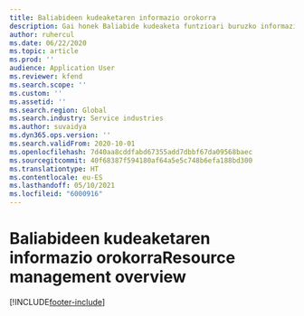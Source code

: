 ```yaml
---
title: Baliabideen kudeaketaren informazio orokorra
description: Gai honek Baliabide kudeaketa funtzioari buruzko informazioa eskaintzen du Dynamics 365 Proiektuaren eragiketak.
author: ruhercul
ms.date: 06/22/2020
ms.topic: article
ms.prod: ''
audience: Application User
ms.reviewer: kfend
ms.search.scope: ''
ms.custom: ''
ms.assetid: ''
ms.search.region: Global
ms.search.industry: Service industries
ms.author: suvaidya
ms.dyn365.ops.version: ''
ms.search.validFrom: 2020-10-01
ms.openlocfilehash: 7d40aa8cddfabd67355add7dbbf67da09568baec
ms.sourcegitcommit: 40f68387f594180af64a5e5c748b6efa188bd300
ms.translationtype: HT
ms.contentlocale: eu-ES
ms.lasthandoff: 05/10/2021
ms.locfileid: "6000916"
---
```

# <a name="resource-management-overview"></a><span data-ttu-id="ad407-103">Baliabideen kudeaketaren informazio orokorra</span><span class="sxs-lookup"><span data-stu-id="ad407-103">Resource management overview</span></span>


[!INCLUDE[footer-include](../includes/footer-banner.md)]